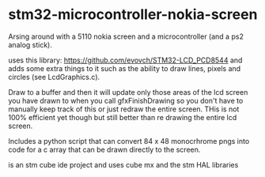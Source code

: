 # stm32-microcontroller-nokia-screen
Arsing around with a 5110 nokia screen and a microcontroller (and a ps2 analog stick).

uses this library: https://github.com/evovch/STM32-LCD_PCD8544 and adds some extra things to it such as the ability to draw lines, pixels and circles (see LcdGraphics.c).

Draw to a buffer and then it will update only those areas of the lcd screen you have drawn to when you call gfxFinishDrawing so you don't have to manually keep track of this or just redraw the entire screen. THis is not 100% efficient yet though but still better than
re drawing the entire lcd screen.

Includes a python script that can convert 84 x 48 monocrhrome pngs into code for a c array that can be drawn directly to the screen.

is an stm cube ide project and uses cube mx and the stm HAL libraries

